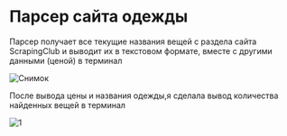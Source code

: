 # Парсер сайта одежды
Парсер получает все текущие названия вещей с раздела сайта ScrapingClub и выводит их в текстовом формате, вместе с другими данными (ценой) в терминал


![Снимок](https://user-images.githubusercontent.com/86593476/208715876-cc43d971-44f3-4005-8842-a7295ffdc49a.PNG)

После вывода цены и названия одежды,я сделала вывод количества найденных вещей в терминал


![1](https://user-images.githubusercontent.com/86593476/208716627-be9671e1-9b6e-49c5-a2ee-909b9f4ba65b.PNG)
